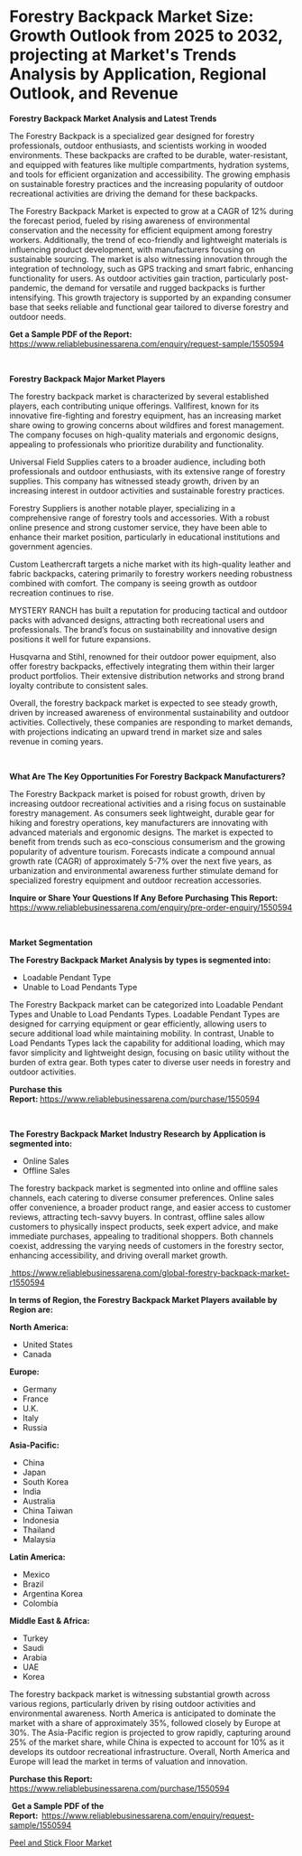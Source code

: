 <p><h1>Forestry Backpack Market Size: Growth Outlook from 2025 to 2032, projecting at Market's Trends Analysis by Application, Regional Outlook, and Revenue</h1></p><p><strong>Forestry Backpack Market Analysis and Latest Trends</strong></p>
<p><p>The Forestry Backpack is a specialized gear designed for forestry professionals, outdoor enthusiasts, and scientists working in wooded environments. These backpacks are crafted to be durable, water-resistant, and equipped with features like multiple compartments, hydration systems, and tools for efficient organization and accessibility. The growing emphasis on sustainable forestry practices and the increasing popularity of outdoor recreational activities are driving the demand for these backpacks.</p><p>The Forestry Backpack Market is expected to grow at a CAGR of 12% during the forecast period, fueled by rising awareness of environmental conservation and the necessity for efficient equipment among forestry workers. Additionally, the trend of eco-friendly and lightweight materials is influencing product development, with manufacturers focusing on sustainable sourcing. The market is also witnessing innovation through the integration of technology, such as GPS tracking and smart fabric, enhancing functionality for users. As outdoor activities gain traction, particularly post-pandemic, the demand for versatile and rugged backpacks is further intensifying. This growth trajectory is supported by an expanding consumer base that seeks reliable and functional gear tailored to diverse forestry and outdoor needs.</p></p>
<p><strong>Get a Sample PDF of the Report:&nbsp;</strong> <a href="https://www.reliablebusinessarena.com/enquiry/request-sample/1550594?utm_campaign=1932&utm_medium=2&utm_source=Github&utm_content=ia&utm_term=06022025&utm_id=forestry-backpack">https://www.reliablebusinessarena.com/enquiry/request-sample/1550594</a></p>
<p>&nbsp;</p>
<p><strong>Forestry Backpack Major Market Players</strong></p>
<p><p>The forestry backpack market is characterized by several established players, each contributing unique offerings. Vallfirest, known for its innovative fire-fighting and forestry equipment, has an increasing market share owing to growing concerns about wildfires and forest management. The company focuses on high-quality materials and ergonomic designs, appealing to professionals who prioritize durability and functionality.</p><p>Universal Field Supplies caters to a broader audience, including both professionals and outdoor enthusiasts, with its extensive range of forestry supplies. This company has witnessed steady growth, driven by an increasing interest in outdoor activities and sustainable forestry practices.</p><p>Forestry Suppliers is another notable player, specializing in a comprehensive range of forestry tools and accessories. With a robust online presence and strong customer service, they have been able to enhance their market position, particularly in educational institutions and government agencies.</p><p>Custom Leathercraft targets a niche market with its high-quality leather and fabric backpacks, catering primarily to forestry workers needing robustness combined with comfort. The company is seeing growth as outdoor recreation continues to rise.</p><p>MYSTERY RANCH has built a reputation for producing tactical and outdoor packs with advanced designs, attracting both recreational users and professionals. The brand’s focus on sustainability and innovative design positions it well for future expansions.</p><p>Husqvarna and Stihl, renowned for their outdoor power equipment, also offer forestry backpacks, effectively integrating them within their larger product portfolios. Their extensive distribution networks and strong brand loyalty contribute to consistent sales.</p><p>Overall, the forestry backpack market is expected to see steady growth, driven by increased awareness of environmental sustainability and outdoor activities. Collectively, these companies are responding to market demands, with projections indicating an upward trend in market size and sales revenue in coming years.</p></p>
<p>&nbsp;</p>
<p><strong>What Are The Key Opportunities For Forestry Backpack Manufacturers?</strong></p>
<p><p>The Forestry Backpack market is poised for robust growth, driven by increasing outdoor recreational activities and a rising focus on sustainable forestry management. As consumers seek lightweight, durable gear for hiking and forestry operations, key manufacturers are innovating with advanced materials and ergonomic designs. The market is expected to benefit from trends such as eco-conscious consumerism and the growing popularity of adventure tourism. Forecasts indicate a compound annual growth rate (CAGR) of approximately 5-7% over the next five years, as urbanization and environmental awareness further stimulate demand for specialized forestry equipment and outdoor recreation accessories.</p></p>
<p><strong>Inquire or Share Your Questions If Any Before Purchasing This Report:</strong> <a href="https://www.reliablebusinessarena.com/enquiry/pre-order-enquiry/1550594?utm_campaign=1932&utm_medium=2&utm_source=Github&utm_content=ia&utm_term=06022025&utm_id=forestry-backpack">https://www.reliablebusinessarena.com/enquiry/pre-order-enquiry/1550594</a></p>
<p>&nbsp;</p>
<p><strong>Market Segmentation</strong></p>
<p><strong>The Forestry Backpack Market Analysis by types is segmented into:</strong></p>
<p><ul><li>Loadable Pendant Type</li><li>Unable to Load Pendants Type</li></ul></p>
<p><p>The Forestry Backpack market can be categorized into Loadable Pendant Types and Unable to Load Pendants Types. Loadable Pendant Types are designed for carrying equipment or gear efficiently, allowing users to secure additional load while maintaining mobility. In contrast, Unable to Load Pendants Types lack the capability for additional loading, which may favor simplicity and lightweight design, focusing on basic utility without the burden of extra gear. Both types cater to diverse user needs in forestry and outdoor activities.</p></p>
<p><strong>Purchase this Report:&nbsp;</strong><a href="https://www.reliablebusinessarena.com/purchase/1550594?utm_campaign=1932&utm_medium=2&utm_source=Github&utm_content=ia&utm_term=06022025&utm_id=forestry-backpack">https://www.reliablebusinessarena.com/purchase/1550594</a></p>
<p>&nbsp;</p>
<p><strong>The Forestry Backpack Market Industry Research by Application is segmented into:</strong></p>
<p><ul><li>Online Sales</li><li>Offline Sales</li></ul></p>
<p><p>The forestry backpack market is segmented into online and offline sales channels, each catering to diverse consumer preferences. Online sales offer convenience, a broader product range, and easier access to customer reviews, attracting tech-savvy buyers. In contrast, offline sales allow customers to physically inspect products, seek expert advice, and make immediate purchases, appealing to traditional shoppers. Both channels coexist, addressing the varying needs of customers in the forestry sector, enhancing accessibility, and driving overall market growth.</p></p>
<p><a href="https://www.reliablebusinessarena.com/global-forestry-backpack-market-r1550594?utm_campaign=1932&utm_medium=2&utm_source=Github&utm_content=ia&utm_term=06022025&utm_id=forestry-backpack">&nbsp;https://www.reliablebusinessarena.com/global-forestry-backpack-market-r1550594</a></p>
<p><strong>In terms of Region, the Forestry Backpack Market Players available by Region are:</strong></p>
<p>
    <p> <strong> North America: </strong>
        <ul>
            <li>United States</li>
            <li>Canada</li>
        </ul>
        </p> 
    <p> <strong> Europe: </strong>
        <ul>
            <li>Germany</li>
            <li>France</li>
            <li>U.K.</li>
            <li>Italy</li>
            <li>Russia</li>
        </ul>
        </p> 
    <p> <strong> Asia-Pacific: </strong>
        <ul>
            <li>China</li>
            <li>Japan</li>
            <li>South Korea</li>
            <li>India</li>
            <li>Australia</li>
            <li>China Taiwan</li>
            <li>Indonesia</li>
            <li>Thailand</li>
            <li>Malaysia</li>
        </ul>
        </p> 
    <p> <strong> Latin America: </strong>
        <ul>
            <li>Mexico</li>
            <li>Brazil</li>
            <li>Argentina Korea</li>
            <li>Colombia</li>
        </ul>
        </p> 
    <p> <strong> Middle East & Africa: </strong>
        <ul>
            <li>Turkey</li>
            <li>Saudi</li>
            <li>Arabia</li>
            <li>UAE</li>
            <li>Korea</li>
        </ul>
    </p>
    </p>
<p><p>The forestry backpack market is witnessing substantial growth across various regions, particularly driven by rising outdoor activities and environmental awareness. North America is anticipated to dominate the market with a share of approximately 35%, followed closely by Europe at 30%. The Asia-Pacific region is projected to grow rapidly, capturing around 25% of the market share, while China is expected to account for 10% as it develops its outdoor recreational infrastructure. Overall, North America and Europe will lead the market in terms of valuation and innovation.</p></p>
<p><strong>Purchase this Report: </strong><a href="https://www.reliablebusinessarena.com/purchase/1550594?utm_campaign=1932&utm_medium=2&utm_source=Github&utm_content=ia&utm_term=06022025&utm_id=forestry-backpack">https://www.reliablebusinessarena.com/purchase/1550594</a></p>
<p>&nbsp;<strong>Get a Sample PDF of the Report:&nbsp;&nbsp;</strong><a href="https://www.reliablebusinessarena.com/enquiry/request-sample/1550594?utm_campaign=1932&utm_medium=2&utm_source=Github&utm_content=ia&utm_term=06022025&utm_id=forestry-backpack">https://www.reliablebusinessarena.com/enquiry/request-sample/1550594</a></p>
<p><strong></strong></p>
<p><p><a href="https://github.com/luckyshygirl/Market-Research-Report-List-7/blob/main/peel-and-stick-floor-market.md?utm_campaign=1932&utm_medium=2&utm_source=Github&utm_content=ia&utm_term=06022025&utm_id=forestry-backpack">Peel and Stick Floor Market</a></p></p>